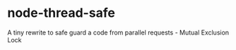 # node-thread-safe
A tiny rewrite to safe guard a code from parallel requests - Mutual Exclusion Lock
